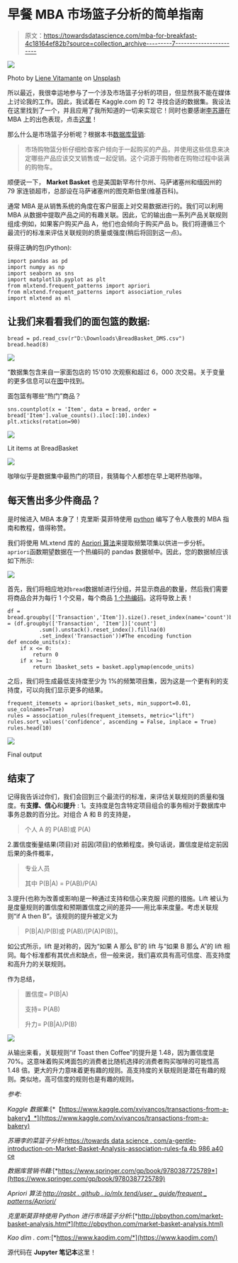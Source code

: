 # 早餐 MBA 市场篮子分析的简单指南

> 原文：<https://towardsdatascience.com/mba-for-breakfast-4c18164ef82b?source=collection_archive---------7----------------------->

![](img/9af2e2ecde33c8c4d666cf56e893195e.png)

Photo by [Liene Vitamante](https://unsplash.com/photos/PO2GsmeN8hU?utm_source=unsplash&utm_medium=referral&utm_content=creditCopyText) on [Unsplash](https://unsplash.com/search/photos/pastry-store?utm_source=unsplash&utm_medium=referral&utm_content=creditCopyText)

所以最近，我很幸运地参与了一个涉及市场篮子分析的项目，但显然我不能在媒体上讨论我的工作。因此，我试着在 Kaggle.com 的 T2 寻找合适的数据集。我设法在这里找到了一个，并且应用了我所知道的一切来实现它！同时也要感谢[李苏珊](https://medium.com/u/731d8566944a?source=post_page-----4c18164ef82b--------------------------------)在 MBA 上的出色表现，点击[这里](/a-gentle-introduction-on-market-basket-analysis-association-rules-fa4b986a40ce)！

那么什么是市场篮子分析呢？根据本书[数据库营销](https://www.springer.com/gp/book/9780387725789):

> 市场购物篮分析仔细检查客户倾向于一起购买的产品，并使用这些信息来决定哪些产品应该交叉销售或一起促销。这个词源于购物者在购物过程中装满的购物车。

顺便说一下， **Market Basket** 也是美国新罕布什尔州、马萨诸塞州和缅因州的 79 家连锁超市，总部设在马萨诸塞州的图克斯伯里(维基百科)。

通常 MBA 是从销售系统的角度在客户层面上对交易数据进行的。我们可以利用 MBA 从数据中提取产品之间的有趣关联。因此，它的输出由一系列产品关联规则组成:例如，如果客户购买产品 A，他们也会倾向于购买产品 b。我们将遵循三个最流行的标准来评估关联规则的质量或强度(稍后将回到这一点)。

获得正确的包(Python):

```
import pandas as pd
import numpy as np 
import seaborn as sns
import matplotlib.pyplot as plt
from mlxtend.frequent_patterns import apriori
from mlxtend.frequent_patterns import association_rules
import mlxtend as ml
```

## 让我们来看看我们的面包篮的数据:

```
bread = pd.read_csv(r"D:\Downloads\BreadBasket_DMS.csv")
bread.head(8)
```

![](img/f848be50ba6351ede6194a5dfd5bd4fc.png)

“数据集包含来自一家面包店的 15'010 次观察和超过 6，000 次交易。关于变量的更多信息可以在[图](https://www.kaggle.com/xvivancos/transactions-from-a-bakery)中找到。

面包篮有哪些“热门”商品？

```
sns.countplot(x = 'Item', data = bread, order = bread['Item'].value_counts().iloc[:10].index)
plt.xticks(rotation=90)
```

![](img/926f1bc44ea5b090f1e8cb71500746ae.png)

Lit items at BreadBasket

![](img/f15acdcc4696f9ab99049b89385e70ee.png)

咖啡似乎是数据集中最热门的项目，我猜每个人都想在早上喝杯热咖啡。

## 每天售出多少件商品？

是时候进入 MBA 本身了！克里斯·莫菲特使用 [python](http://pbpython.com/market-basket-analysis.html) 编写了令人敬畏的 MBA 指南和教程，值得称赞。

我们将使用 MLxtend 库的 [Apriori 算法](http://rasbt.github.io/mlxtend/user_guide/frequent_patterns/apriori/)来提取频繁项集以供进一步分析。`apriori`函数期望数据在一个热编码的 pandas 数据帧中。因此，您的数据帧应该如下所示:

![](img/08b4d56a1031a5a9fcbe6fa6647f8910.png)

首先，我们将相应地对`bread`数据帧进行分组，并显示商品的数量，然后我们需要将商品合并为每行 1 个交易，每个商品 [1 个热编码](http://pbpython.com/categorical-encoding.html)。这将导致上表！

```
df = bread.groupby(['Transaction','Item']).size().reset_index(name='count')basket = (df.groupby(['Transaction', 'Item'])['count']
          .sum().unstack().reset_index().fillna(0)
          .set_index('Transaction'))#The encoding function
def encode_units(x):
    if x <= 0:
        return 0
    if x >= 1:
        return 1basket_sets = basket.applymap(encode_units)
```

之后，我们将生成最低支持度至少为 1%的频繁项目集，因为这是一个更有利的支持度，可以向我们显示更多的结果。

```
frequent_itemsets = apriori(basket_sets, min_support=0.01, use_colnames=True)
rules = association_rules(frequent_itemsets, metric="lift")
rules.sort_values('confidence', ascending = False, inplace = True)
rules.head(10)
```

![](img/4c390bf1877ce2602e2bb4dd52dc2622.png)

Final output

## 结束了

记得我告诉过你们，我们会回到三个最流行的标准，来评估关联规则的质量和强度。有**支撑、信心**和**提升** :
1。支持度是包含特定项目组合的事务相对于数据库中事务总数的百分比。对组合 A 和 B 的支持是，

> 个人 A 的 P(AB)或 P(A)

2.置信度衡量结果(项目)对
前因(项目)的依赖程度。换句话说，置信度是给定前因后果的条件概率，

> 专业人员
> 
> 其中 P(B|A) = P(AB)/P(A)

3.提升(也称为改善或影响)是一种通过支持和信心来克服
问题的措施。Lift 被认为是度量规则的置信度和预期置信度之间的差异——用比率来度量。考虑关联规则“if A then B”。该规则的提升被定义为

> P(B|A)/P(B)或 P(AB)/[P(A)P(B)]。

如公式所示，lift 是对称的，因为“如果 A 那么 B”的 lift 与“如果 B 那么 A”的 lift 相同。每个标准都有其优点和缺点，但一般来说，我们喜欢具有高可信度、高支持度和高升力的关联规则。

作为总结，

> 置信度= P(B|A)
> 
> 支持= P(AB)
> 
> 升力= P(B|A)/P(B)

![](img/8d471e31ca370bbe98fe3d2f5c951f25.png)

从输出来看，关联规则“if Toast then Coffee”的提升是 1.48，因为置信度是 70%。这意味着购买烤面包的消费者比随机选择的消费者购买咖啡的可能性高 1.48 倍。更大的升力意味着更有趣的规则。高支持度的关联规则是潜在有趣的规则。类似地，高可信度的规则也是有趣的规则。

*参考:*

*Kaggle 数据集:*[*【https://www.kaggle.com/xvivancos/transactions-from-a-bakery】*](https://www.kaggle.com/xvivancos/transactions-from-a-bakery)

*苏珊李的菜篮子分析:*[https://towards data science . com/a-gentle-introduction-on-Market-Basket-Analysis-association-rules-fa 4b 986 a40 ce](/a-gentle-introduction-on-market-basket-analysis-association-rules-fa4b986a40ce)

*数据库营销书籍:*[*https://www.springer.com/gp/book/9780387725789*](https://www.springer.com/gp/book/9780387725789)

*Apriori 算法:*[*http://rasbt . github . io/mlx tend/user _ guide/frequent _ patterns/Apriori/*](http://rasbt.github.io/mlxtend/user_guide/frequent_patterns/apriori/)

*克里斯莫菲特使用 Python 进行市场篮子分析:*[*http://pbpython.com/market-basket-analysis.html*](http://pbpython.com/market-basket-analysis.html)

*Kao dim . com:*[*https://www.kaodim.com/*](https://www.kaodim.com/)

源代码在 **Jupyter 笔记本**这里！